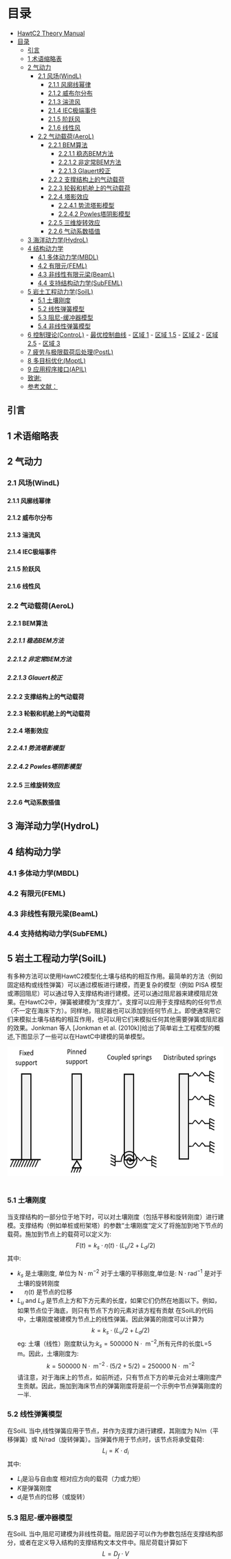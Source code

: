 <br/>
<br/>
<br/>
<br/>
<br/>
<br/>
<br/>
<br/>
<br/>


<br/>
<br/>
<br/>
<br/>
<br/>
<br/>
<br/>
<br/>
<br/>

# 目录
- [HawtC2 Theory Manual](#hawtc2-theory-manual)
- [目录](#目录)
  - [引言](#引言)
  - [1 术语缩略表](#1-术语缩略表)
  - [2 气动力](#2-气动力)
    - [2.1 风场(WindL)](#21-风场windl)
      - [2.1.1 风廓线幂律](#211-风廓线幂律)
      - [2.1.2 威布尔分布](#212-威布尔分布)
      - [2.1.3 湍流风](#213-湍流风)
      - [2.1.4 IEC极端事件](#214-iec极端事件)
      - [2.1.5 阶跃风](#215-阶跃风)
      - [2.1.6 线性风](#216-线性风)
    - [2.2 气动载荷(AeroL)](#22-气动载荷aerol)
      - [2.2.1 BEM算法](#221-bem算法)
        - [2.2.1.1 稳态BEM方法](#2211-稳态bem方法)
        - [2.2.1.2 非定常BEM方法](#2212-非定常bem方法)
        - [2.2.1.3 Glauert校正](#2213-glauert校正)
      - [2.2.2 支撑结构上的气动载荷](#222-支撑结构上的气动载荷)
      - [2.2.3 轮毂和机舱上的气动载荷](#223-轮毂和机舱上的气动载荷)
      - [2.2.4 塔影效应](#224-塔影效应)
        - [2.2.4.1 势流塔影模型](#2241-势流塔影模型)
        - [2.2.4.2 Powles塔阴影模型](#2242-powles塔阴影模型)
      - [2.2.5 三维旋转效应](#225-三维旋转效应)
      - [2.2.6 气动系数插值](#226-气动系数插值)
  - [3 海洋动力学(HydroL)](#3-海洋动力学hydrol)
  - [4 结构动力学](#4-结构动力学)
    - [4.1 多体动力学(MBDL)](#41-多体动力学mbdl)
    - [4.2 有限元(FEML)](#42-有限元feml)
    - [4.3 非线性有限元梁(BeamL)](#43-非线性有限元梁beaml)
    - [4.4 支持结构动力学(SubFEML)](#44-支持结构动力学subfeml)
  - [5 岩土工程动力学(SoilL)](#5-岩土工程动力学soill)
    - [5.1 土壤刚度](#51-土壤刚度)
    - [5.2 线性弹簧模型](#52-线性弹簧模型)
    - [5.3 阻尼-缓冲器模型](#53-阻尼-缓冲器模型)
    - [5.4 非线性弹簧模型](#54-非线性弹簧模型)
  - [6 控制理论(ControL)](#6-控制理论control)
        - [最优控制曲线](#最优控制曲线)
        - [区域 1](#区域-1)
        - [区域 1.5](#区域-15)
        - [区域 2](#区域-2)
        - [区域 2.5](#区域-25)
        - [区域 3](#区域-3)
  - [7 疲劳与极限载荷后处理(PostL)](#7-疲劳与极限载荷后处理postl)
  - [8 多目标优化(MoptL)](#8-多目标优化moptl)
  - [9 应用程序接口(APIL)](#9-应用程序接口apil)
  - [致谢:](#致谢)
  - [参考文献：](#参考文献)



## 引言

## 1 术语缩略表

## 2 气动力

### 2.1 风场(WindL)

#### 2.1.1 风廓线幂律
#### 2.1.2 威布尔分布
#### 2.1.3 湍流风
#### 2.1.4 IEC极端事件
#### 2.1.5 阶跃风
#### 2.1.6 线性风

### 2.2 气动载荷(AeroL)

#### 2.2.1 BEM算法

##### 2.2.1.1 稳态BEM方法

##### 2.2.1.2 非定常BEM方法

##### 2.2.1.3 Glauert校正

#### 2.2.2 支撑结构上的气动载荷

#### 2.2.3 轮毂和机舱上的气动载荷

#### 2.2.4 塔影效应

##### 2.2.4.1 势流塔影模型

##### 2.2.4.2 Powles塔阴影模型

#### 2.2.5 三维旋转效应

#### 2.2.6 气动系数插值


## 3 海洋动力学(HydroL)

## 4 结构动力学

### 4.1 多体动力学(MBDL)

### 4.2 有限元(FEML)

### 4.3 非线性有限元梁(BeamL)

### 4.4 支持结构动力学(SubFEML)



## 5 岩土工程动力学(SoilL)
有多种方法可以使用HawtC2模型化土壤与结构的相互作用。最简单的方法（例如固定结构或线性弹簧）可以通过模板进行建模，而更复杂的模型（例如 PISA 模型或滞回阻尼）可以通过导入支撑结构进行建模。还可以通过阻尼器来建模阻尼效果。在HawtC2中，弹簧被建模为“支撑力”。支撑可以应用于支撑结构的任何节点（不一定在海床下方）。同样地，阻尼器也可以添加到任何节点上。即使通常用它们来模拟土壤与结构的相互作用，也可以用它们来模拟任何其他需要弹簧或阻尼器的效果。Jonkman 等人 [Jonkman et al. (2010k)]给出了简单岩土工程模型的概述,下图显示了一些可以在HawtC中建模的简单模型。
<br/>
<div align=center><img src="./pic/简单的状图模型.png" alt="简单的状图模型" width="600" height="300"><div align=left>
<br/>

### 5.1 土壤刚度
当支撑结构的一部分位于地下时，可以对土壤刚度（包括平移和旋转刚度）进行建模。支撑结构（例如单桩或桁架塔）的参数“土壤刚度”定义了将施加到地下节点的载荷。施加到节点上的载荷可以定义为:
$${F(t)}=k_s \cdot \eta(t) \cdot\left(L_u /2+L_d /2\right)$$ 
 其中: 
 - $k_s$ 是土壤刚度, 单位为 $\mathrm{N} \cdot \mathrm{m}^{-2}$ 对于土壤的平移刚度,单位是: $\mathrm{N} \cdot \mathrm{rad}^{-1}$ 是对于土壤的旋转刚度
 - $\quad\eta(t)$ 是节点的位移
 - $L_u$ and $L_d$ 是节点上方和下方元素的长度，如果它们仍然在地面以下。例如，如果节点位于海底，则只有节点下方的元素对该方程有贡献
在SoilL的代码中，土壤刚度被建模为节点上的线性弹簧。因此弹簧的刚度可以计算为
$$k=k_s \cdot\left(L_u /2+L_d /2\right)$$
eg:
土壤（线性）刚度默认为:$k_s=500000\mathrm{~N} \cdot \mathrm{~m}^{-2}$,所有元件的长度L=5 m。因此，土壤刚度为:
$$k=500000\mathrm{~N} \cdot \mathrm{~m}^{-2} \cdot\left(5 /2+5 /2\right)=250000\mathrm{~N} \cdot \mathrm{~m}^{-2}$$
请注意，对于海床上的节点，如前所述，只有节点下方的单元会对土壤刚度产生贡献。因此，施加到海床节点的弹簧刚度将是前一个示例中节点弹簧刚度的一半.

### 5.2 线性弹簧模型
在SoilL 当中,线性弹簧应用于节点，并作为支撑力进行建模，其刚度为 N/m（平移弹簧）或 N/rad（旋转弹簧）。当弹簧作用于节点时，该节点将承受载荷:
$$L_i=K \cdot d_i$$
其中:
- $L_i$是沿与自由度 相对应方向的载荷（力或力矩） 
- $K$是弹簧刚度
- $d_i$是节点的位移（或旋转）

### 5.3 阻尼-缓冲器模型
在SoilL 当中,阻尼可建模为非线性荷载。阻尼因子可以作为参数包括在支撑结构部分，或者在定义导入结构的支撑结构文本文件中。阻尼荷载计算如下
$$L=D_f \cdot V$$
其中:
- $L$是施加到节点上的阻尼负载的大小
- $D_f$是阻尼因子
- $V$是节点速度的大小

显然的是阻尼载荷施加于节点速度的相反方向。

### 5.4 非线性弹簧模型
HawtC2 提供了实现非线性弹簧的功能，即弹簧的刚度取决于节点的位移。非线性弹簧可以用作平移弹簧或旋转弹簧。非线性弹簧以位移与力的查找表形式（所谓的 P-y 曲线）输入到描述导入的支撑结构的文本文件中。当一个节点发生位移时，其会受到一个与位移在弹簧方向上的投影值相对应的力，并且该力的方向与位移方向相反。如果位移介于查找表中的两个值之间，力将在最接近的值之间进行线性插值。下图展示了一个 P-y 曲线的示例：
<br/>
<div align=center><img src="./pic/P-y 曲线的示例.png" alt="P-y 曲线的示例" width="400" height="300"><div align=left>
<br/>
非线性弹簧可以应用于所有六个自由度，这使得PISA模型(Byrne, Byron W., Harvey J. Burd, Lidija Zdravković, Ross A. McAdam, David M. G. Taborda, Guy T. Houlsby, Richard J. Jardine, Christopher M. Martin, David M. Potts, and Kenneth G. Gavin. “PISA: New Design Methods for Offshore Wind Turbine Monopiles.” Revue Française de Géotechnique, no. 158 (2019): 3. https://doi.org/10.1051/geotech/2019009.)得以在代码当中实现
当非线性弹簧应用于模型时，如果查找表包含如下定义的力$F$和位移$d$为:

$$F=\left[F_1, F_2, F_3\cdots F_n\right]$$
$$d=\left[d_1, d_2, d_3\cdots d_n\right]$$
然后对于位移  $d_x$ 使得  $d_i \leq d_x<d_{i+1}$, 刚度 $K\left(d_x\right)$ 被定义为:

$$K\left(d_x\right)=\frac{F_{i+1}-F_i}{d_{i+1}-d_i}$$
相同的定义适用于非线性旋转弹簧：旋转刚度是通过表中的力矩和旋转位移计算所得

## 6 控制理论(ControL)
本节说明可变速部分中的参数如何定义发电机的转矩与RPM曲线。转矩与RPM曲线描述了发电机转矩与发电机RPM的关系。为了说明可变速部分的参数如何定义该曲线，这里我们将以NREL 5MW 涡轮机的发电机为例，其定义可参见Jonkman 等人(Jonkman, Jason M., S. Butterfield, Walt Musial, and G. Scott. “Definition of a 5-MW Reference Wind Turbine for Offshore System Development.” NREL, February 2009.)。
##### 最优控制曲线
在这里我们假设涡轮机始终在最佳条件下工作，这意味着产生的功率由以下公式给出：

$$P=\frac{1}{2} \cdot C_{P, \max } \rho A v^3$$
其中:
- $C_{P, \max }$是最大功率系数
- $\rho$是空气密度
- $A$是转子的投影面积
- $v$是是风速

我们现在将尖速比纳入方程中。尖速比定义为$T S R=\frac{\frac{2\pi \omega_r}{60} r}{v}$ ，其中$\omega_r$是转子的旋转速度，以每分钟转数（RPM）表示，$r$是转子的半径。
NREL 5 兆瓦涡轮的变速箱比为 97,因此TSR可以用发电机转速表示为$T S R=\frac{2\pi \omega_g \cdot r}{97\cdot60\cdot v}$通过用风力系数表达风速，并将该表达式代入功率方程，我们可以得到:
$$P=\frac{1}{2} \cdot C_{P, \max } \rho A\left(\frac{2\pi \cdot r}{97\cdot60T S R}\right)^3\cdot \omega_g^3$$

功率和发电机扭矩$T$通过公式$P=T \cdot \omega_g \frac{60}{2\pi}$关联（注意在这个公式中转速必须以$rad \cdot s^{-1}$给出）. 这得出了最佳扭矩的以下公式:
$$T_{o p t}=K_{o p t} \cdot \omega_g^2$$
$$\quad K_{o p t}=\frac{1}{2} \cdot C_{P, \max } \rho A\left(\frac{r}{97\cdot T S R}\right)^3\left(\frac{2\pi}{60}\right)^2$$

从文献当中可以获取$K_{\text {opt }}=0.02557N m \cdot R P M^{-2}$这给出了以下最佳扭矩曲线，即一种策略对应的曲线，在该策略中始终实现最佳功率系数：
<br/>
<img src="./pic/最优控制曲线.png" alt="最优控制曲线" width="400" height="300">
<br/>

##### 区域 1
对于低转速情况下，发电机不会产生任何扭矩。这个转速范围被称为区域 1，对NREL 5MW 而言，该范围是 0 到 670 RPM。在这一区域内，发电机的扭矩与RPM曲线将是平坦的，如下图所示：
<br/>
<img src="./pic/区域1.png" alt="区域1" width="400" height="300">
<br/>
第一区域的上限由参数 "Transition RPM region 1 to 1.5" 给出，并定义为额定发电机速度的百分比。对于 NREL 5 MW 风机，额定发电机速度为 1173.7 RPM，因此 "Transition RPM region 1 to 1.5" 参数的值将为 57.08%。下限始终为 0。

##### 区域 1.5
在区域 1.5 中，曲线从 0 线性变化到最佳扭矩曲线。对于 NREL 5 MW 涡轮机，区域 1.5 的上限为 871 RPM，其对应的曲线如下：
<br/>
<img src="./pic/区域1.5.png" alt="区域1.5" width="400" height="300">
<br/>
区域 1.5 的上限由参数“Transition RPM region 1.5 to 12”给出，并定义为额定发电机速度的百分比。对于 NREL 5 MW 涡轮机，额定发电机速度为 1173.7 rpm，因此“Transition RPM region 1.5 to 12”参数的值为 74.21%。

##### 区域 2
在区域 2 中，曲线遵循最优转矩曲线，因此涡轮机在最大功率系数下运行。曲线将如下所示：
<br/>
<img src="./pic/区域2.png" alt="区域2" width="400" height="300">
<br/>
区域 2 的上限定义为区域 2.5 的下限，其将在下一部分进行计算。$K_opt$的值确定最佳曲线的系数由比例因子区域 2 参数给出，并定义为额定转矩与额定转速平方的比率的百分比。由于额定转速为 1173.7，额定转矩为 43093 Nm，我们此前发现:$k_{\text {opt }}=0.02557N m \cdot R P M^2$ ，这意味着比例因子区域 2 参数将为: $0.02557/ \frac{43093}{1173.7^2}=81.76\%$

##### 区域 2.5
区域 2.5 是另一个线性区域。在 NREL 5MW 案例中，其上限对应 99%。由于这是到区域 3 的过渡点，此点产生的功率将等于额定功率。请注意，这里我们讨论的是机械功率，而不是电功率。两者之间的区别在于发电机效率。在 NREL 5MW 风机的情况下，额定电功率为 5MW，发电机效率为 94.4%，因此额定机械功率为 5.29661MW。在区域 2.5 的上限处产生的扭矩因此为 43528 Nm。注意，这是额定扭矩的 1%更高，因为我们在额定速度的 99%生产额定功率。
下图中显示了区域 2.5 的上限为一个红点，额定扭矩为一条水平虚线。
<br/>
<img src="./pic/区域2.5.png" alt="区域2.5" width="400" height="300">
<br/>

为了找到区域 2.5 的下限，首先计算线性曲线的斜率，使其在对应于发电机滑差的转速下与 x 轴相交。在 NREL 5 MW 的情况下，发电机滑差为 10%，这意味着区域 2.5 的线性曲线将在比额定转速低 10%的转速处与 x 轴相交，即 1056.33 RPM。这在下图中通过红色虚线进行了说明：
<br/>
<img src="./pic/区域2.5.1.png" alt="区域2.5" width="400" height="300">
<br/>

区域 2.5 的下限（同时也是区域 2 的上限）被设定为红线与最佳扭矩曲线的交点，如下面的图所示：
<br/>
<img src="./pic/区域2.5.2.png" alt="区域2.5" width="400" height="300">
<br/>

区域 2.5 的上限由参数“区域 2.5 至 3 的转速过渡点”定义，作为额定速度的百分比。区域 2.5 的斜率基于上述解释的滑差参数计算。
##### 区域 3
在区域 3 中，叶片开始调整桨距以保持恒定的功率输出。根据之前建立的关系，该区域的转矩定义为 转矩与转速的关系曲线如下所示：
<br/>
<img src="./pic/区域3.png" alt="区域2.5" width="400" height="300">
<br/>

## 7 疲劳与极限载荷后处理(PostL)

## 8 多目标优化(MoptL)

## 9 应用程序接口(APIL)

## 致谢:

## 参考文献：
